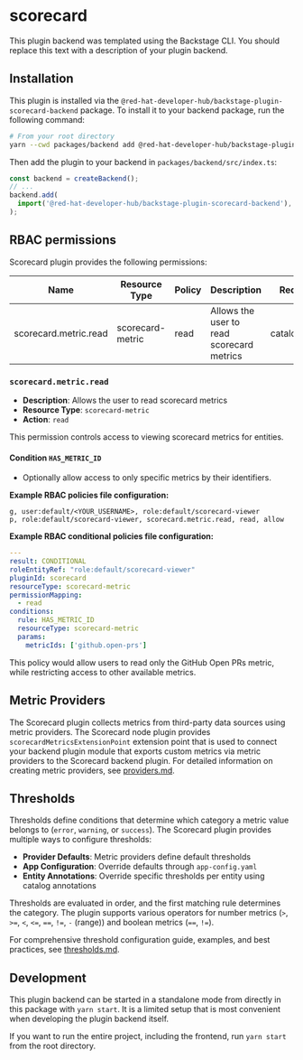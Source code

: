 # scorecard

This plugin backend was templated using the Backstage CLI. You should replace this text with a description of your plugin backend.

## Installation

This plugin is installed via the `@red-hat-developer-hub/backstage-plugin-scorecard-backend` package. To install it to your backend package, run the following command:

```bash
# From your root directory
yarn --cwd packages/backend add @red-hat-developer-hub/backstage-plugin-scorecard-backend
```

Then add the plugin to your backend in `packages/backend/src/index.ts`:

```ts
const backend = createBackend();
// ...
backend.add(
  import('@red-hat-developer-hub/backstage-plugin-scorecard-backend'),
);
```

## RBAC permissions

Scorecard plugin provides the following permissions:

| Name                  | Resource Type    | Policy | Description                               | Requirements        |
| --------------------- | ---------------- | ------ | ----------------------------------------- | ------------------- |
| scorecard.metric.read | scorecard-metric | read   | Allows the user to read scorecard metrics | catalog.entity.read |

### `scorecard.metric.read`

- **Description**: Allows the user to read scorecard metrics
- **Resource Type**: `scorecard-metric`
- **Action**: `read`

This permission controls access to viewing scorecard metrics for entities.

#### Condition `HAS_METRIC_ID`

- Optionally allow access to only specific metrics by their identifiers.

**Example RBAC policies file configuration:**

```csv rbac-policy.csv
g, user:default/<YOUR_USERNAME>, role:default/scorecard-viewer
p, role:default/scorecard-viewer, scorecard.metric.read, read, allow
```

**Example RBAC conditional policies file configuration:**

```YAML rbac-conditions.yaml
---
result: CONDITIONAL
roleEntityRef: "role:default/scorecard-viewer"
pluginId: scorecard
resourceType: scorecard-metric
permissionMapping:
  - read
conditions:
  rule: HAS_METRIC_ID
  resourceType: scorecard-metric
  params:
    metricIds: ['github.open-prs']
```

This policy would allow users to read only the GitHub Open PRs metric, while restricting access to other available metrics.

## Metric Providers

The Scorecard plugin collects metrics from third-party data sources using metric providers. The Scorecard node plugin provides `scorecardMetricsExtensionPoint` extension point that is used to connect your backend plugin module that exports custom metrics via metric providers to the Scorecard backend plugin. For detailed information on creating metric providers, see [providers.md](./docs/providers.md).

## Thresholds

Thresholds define conditions that determine which category a metric value belongs to (`error`, `warning`, or `success`). The Scorecard plugin provides multiple ways to configure thresholds:

- **Provider Defaults**: Metric providers define default thresholds
- **App Configuration**: Override defaults through `app-config.yaml`
- **Entity Annotations**: Override specific thresholds per entity using catalog annotations

Thresholds are evaluated in order, and the first matching rule determines the category. The plugin supports various operators for number metrics (`>`, `>=`, `<`, `<=`, `==`, `!=`, `-` (range)) and boolean metrics (`==`, `!=`).

For comprehensive threshold configuration guide, examples, and best practices, see [thresholds.md](./docs/thresholds.md).

## Development

This plugin backend can be started in a standalone mode from directly in this
package with `yarn start`. It is a limited setup that is most convenient when
developing the plugin backend itself.

If you want to run the entire project, including the frontend, run `yarn start` from the root directory.
